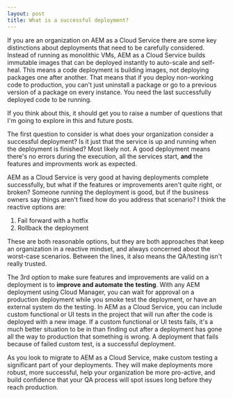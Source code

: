 ```yaml
---
layout: post
title: What is a successful deployment?
---
```

If you are an organization on AEM as a Cloud Service there are some key distinctions about deployments that need to be carefully considered. Instead of running as monolithic VMs, AEM as a Cloud Service builds immutable images that can be deployed instantly to auto-scale and self-heal. This means a code deployment is building images, not deploying packages one after another. That means that if you deploy non-working code to production, you can't just uninstall a package or go to a previous version of a package on every instance. You need the last successfully deployed code to be running.

If you think about this, it should get you to raise a number of questions that I'm going to explore in this and future posts. 

The first question to consider is what does your organization consider a successful deployment? Is it just that the service is up and running when the deployment is finished? Most likely not. A good deployment means there's no errors during the execution, all the services start, **and** the features and improvments work as expected. 

AEM as a Cloud Service is very good at having deployments complete successfully, but what if the features or improvements aren't quite right, or broken? Someone running the deployment is good, but if the business owners say things aren't fixed how do you address that scenario? I think the reactive options are:

1. Fail forward with a hotfix
2. Rollback the deployment

These are both reasonable options, but they are both approaches that keep an organization in a reactive mindset, and always concerned about the worst-case scenarios. Between the lines, it also means the QA/testing isn't really trusted.

The 3rd option to make sure features and improvements are valid on a deployment is to **improve and automate the testing**. With any AEM deployment using Cloud Manager, you can wait for approval on a production deployment while you smoke test the deployment, or have an external system do the testing. In AEM as a Cloud Service, you can include custom functional or UI tests in the project that will run after the code is deployed with a new image. If a custom functional or UI tests fails, it's a much better situation to be in than finding out after a deployment has gone all the way to production that something is wrong. A deployment that fails because of failed custom test, is a successful deployment. 

As you look to migrate to AEM as a Cloud Service, make custom testing a significant part of your deployments. They will make deployments more robust, more successful, help your organization be more pro-active, and build confidence that your QA process will spot issues long before they reach production. 


